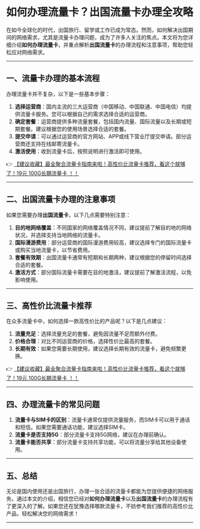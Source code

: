 # 如何办理流量卡？出国流量卡办理全攻略

在如今全球化的时代，出国旅行、留学或工作已成为常态。然而，如何解决出国期间的网络需求，尤其是流量卡办理问题，成为了许多人关注的焦点。本文将为您详细介绍**如何办理流量卡**，并重点解析**出国流量卡**的办理流程和注意事项，帮助您轻松应对网络需求。

---

## 一、流量卡办理的基本流程

办理流量卡并不复杂，以下是一些基本步骤：

1. **选择运营商**：国内主流的三大运营商（中国移动、中国联通、中国电信）均提供流量卡服务。您可以根据自己的需求选择合适的运营商。
2. **确定套餐**：运营商提供多种流量套餐，包括国内流量、国际流量以及长期或短期套餐。建议根据您的使用场景选择合适的套餐。
3. **提交申请**：可以通过运营商的官方网站、APP或线下营业厅提交申请。部分运营商还支持在线邮寄流量卡。
4. **激活使用**：收到流量卡后，按照说明进行激活即可使用。

👉 [【建议收藏】最全聚合流量卡指南来啦！高性价比流量卡推荐，看这个就够了！19元 100G长期流量卡 ！！](https://bit.ly/Liuliangka)

---

## 二、出国流量卡办理的注意事项

如果您需要办理**出国流量卡**，以下几点需要特别注意：

1. **目的地网络覆盖**：不同国家的网络覆盖情况不同，建议提前了解目的地的网络状况，并选择支持当地网络的流量卡。
2. **国际漫游费用**：部分运营商的国际漫游费用较高，建议选择专门的国际流量卡或购买当地流量卡，以节省费用。
3. **套餐有效期**：出国流量卡通常有短期和长期两种，建议根据您的停留时间选择合适的套餐。
4. **激活方式**：部分国际流量卡需要在目的地激活，建议提前了解激活流程，以免影响使用。

---

## 三、高性价比流量卡推荐

在众多流量卡中，如何选择一款高性价比的产品呢？以下是几点建议：

1. **流量充足**：选择流量充足的套餐，避免因流量不足而额外付费。
2. **价格合理**：对比不同运营商的价格，选择性价比最高的套餐。
3. **长期有效**：如果您需要长期使用，建议选择长期有效的流量卡，避免频繁更换。

👉 [【建议收藏】最全聚合流量卡指南来啦！高性价比流量卡推荐，看这个就够了！19元 100G长期流量卡 ！！](https://bit.ly/Liuliangka)

---

## 四、办理流量卡的常见问题

1. **流量卡与SIM卡的区别**：流量卡通常仅提供流量服务，而SIM卡可以用于通话和短信。如果您需要通话功能，建议选择SIM卡。
2. **流量卡是否支持5G**：部分流量卡支持5G网络，建议在办理前确认。
3. **流量卡能否共享**：部分流量卡支持共享功能，可以将流量分享给其他设备使用。

---

## 五、总结

无论是国内使用还是出国旅行，办理一张合适的流量卡都能为您提供便捷的网络服务。通过本文的介绍，相信您已经对**如何办理流量卡**以及**出国流量卡**的办理流程有了更深入的了解。如果您还在犹豫选择哪款流量卡，不妨参考我们推荐的高性价比产品，轻松解决您的网络需求！

---